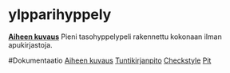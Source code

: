 # ylpparihyppely

[**Aiheen kuvaus**](dokumentaatio/aiheJaRakenne.md)
Pieni tasohyppelypeli rakennettu kokonaan ilman apukirjastoja.

#Dokumentaatio
[Aiheen kuvaus](dokumentaatio/aiheJaRakenne.md)
[Tuntikirjanpito](dokumentaatio/tuntikirjanpito.md)
[Checkstyle](dokumentaatio/site/)
[Pit](dokumentaatio/pit)
